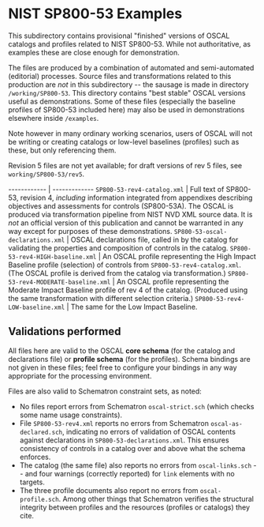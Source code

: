 # NIST SP800-53 Examples

This subdirectory contains provisional "finished" versions of OSCAL catalogs and profiles related to NIST SP800-53. While not authoritative, as examples these are close enough for demonstration.

The files are produced by a combination of automated and semi-automated (editorial) processes. Source files and transformations related to this production are *not* in this subdirectory -- the sausage is made in directory `/working/SP800-53`. This directory contains "best stable" OSCAL versions useful as demonstrations. Some of these files (especially the baseline profiles of SP800-53 included here) may also be used in demonstrations elsewhere inside `/examples`.

Note however in many ordinary working scenarios, users of OSCAL will not be writing or creating catalogs or low-level baselines (profiles) such as these, but only referencing them.

Revision 5 files are not yet available; for draft versions of rev 5 files, see `working/SP800-53/rev5`.

------------ | -------------
`SP800-53-rev4-catalog.xml` | Full text of SP800-53, revision 4, *including* information integrated from appendixes describing objectives and assessments for controls (SP800-53A). The OSCAL is produced via transformation pipeline from NIST NVD XML source data. It is *not* an official version of this publication and cannot be warranted in any way except for purposes of these demonstrations.
`SP800-53-oscal-declarations.xml` | OSCAL declarations file, called in by the catalog for validating the properties and composition of controls in the catalog. 
`SP800-53-rev4-HIGH-baseline.xml` | An OSCAL profile representing the High Impact Baseline profile (selection) of controls from `SP800-53-rev4-catalog.xml`. (The OSCAL profile is derived from the catalog via transformation.)
`SP800-53-rev4-MODERATE-baseline.xml` | An OSCAL profile representing the Moderate Impact Baseline profile of rev 4 of the catalog. (Produced using the same transformation with different selection criteria.)
`SP800-53-rev4-LOW-baseline.xml` | The same for the Low Impact Baseline.

## Validations performed

All files here are valid to the OSCAL **core schema** (for the catalog and declarations file) or **profile schema** (for the profiles). Schema bindings are not given in these files; feel free to configure your bindings in any way appropriate for the processing environment.

Files are also valid to Schematron constraint sets,  as noted:

* No files report errors from Schematron `oscal-strict.sch` (which checks some name usage constraints).
* File `SP800-53-rev4.xml` reports no errors from Schematron `oscal-as-declared.sch`, indicating no errors of validation of OSCAL contents against declarations in `SP800-53-declarations.xml`. This ensures consistency of controls in a catalog over and above what the schema enforces.
* The catalog (the same file) also reports no errors from `oscal-links.sch` -- and four warnings (correctly reported) for `link` elements with no targets.
* The three profile documents also report no errors from `oscal-profile.sch`. Among other things that Schematron verifies the structural integrity between profiles and the resources (profiles or catalogs) they cite.



